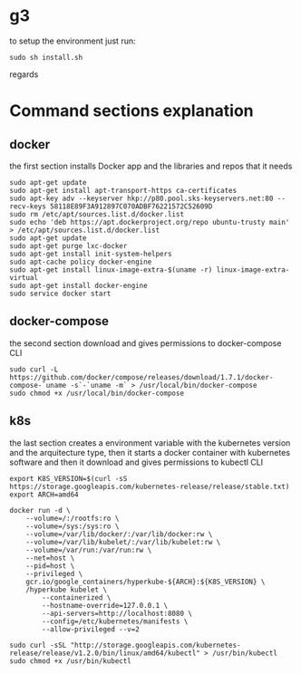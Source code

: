 # g3

to setup the environment just run:
```
sudo sh install.sh
```

regards

# Command sections explanation

## docker

the first section installs Docker app and the libraries and repos that it needs

```
sudo apt-get update
sudo apt-get install apt-transport-https ca-certificates
sudo apt-key adv --keyserver hkp://p80.pool.sks-keyservers.net:80 --recv-keys 58118E89F3A912897C070ADBF76221572C52609D
sudo rm /etc/apt/sources.list.d/docker.list
sudo echo 'deb https://apt.dockerproject.org/repo ubuntu-trusty main' > /etc/apt/sources.list.d/docker.list
sudo apt-get update
sudo apt-get purge lxc-docker
sudo apt-get install init-system-helpers
sudo apt-cache policy docker-engine
sudo apt-get install linux-image-extra-$(uname -r) linux-image-extra-virtual
sudo apt-get install docker-engine
sudo service docker start
```

## docker-compose

the second section download and gives permissions to docker-compose CLI

```
sudo curl -L https://github.com/docker/compose/releases/download/1.7.1/docker-compose-`uname -s`-`uname -m` > /usr/local/bin/docker-compose
sudo chmod +x /usr/local/bin/docker-compose
```

## k8s

the last section creates a environment variable with the kubernetes version and the arquitecture type, then it starts a docker container with kubernetes software and then it download and gives permissions to kubectl CLI

```
export K8S_VERSION=$(curl -sS https://storage.googleapis.com/kubernetes-release/release/stable.txt)
export ARCH=amd64

docker run -d \
    --volume=/:/rootfs:ro \
    --volume=/sys:/sys:ro \
    --volume=/var/lib/docker/:/var/lib/docker:rw \
    --volume=/var/lib/kubelet/:/var/lib/kubelet:rw \
    --volume=/var/run:/var/run:rw \
    --net=host \
    --pid=host \
    --privileged \
    gcr.io/google_containers/hyperkube-${ARCH}:${K8S_VERSION} \
    /hyperkube kubelet \
        --containerized \
        --hostname-override=127.0.0.1 \
        --api-servers=http://localhost:8080 \
        --config=/etc/kubernetes/manifests \
        --allow-privileged --v=2

sudo curl -sSL "http://storage.googleapis.com/kubernetes-release/release/v1.2.0/bin/linux/amd64/kubectl" > /usr/bin/kubectl
sudo chmod +x /usr/bin/kubectl
```
